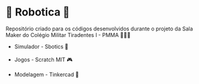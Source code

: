 # 🤖 Robotica 🤖

Repositório criado para os códigos desenvolvidos durante o projeto da Sala Maker do Colégio Militar Tiradentes I - PMMA 👮🏻‍♀️

<ul>
 <li>Simulador - Sbotics 🚗</li>
  
  <br>
  
 <li>Jogos - Scratch MIT 🎮</li>
  
  <br>
  
 <li>Modelagem - Tinkercad 🦾</li> 
  
</ul>
